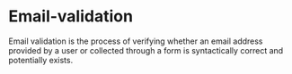 # Email-validation
Email validation is the process of verifying whether an email address provided by a user or collected through a form is syntactically correct and potentially exists. 
